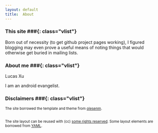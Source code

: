 ```yaml
---
layout: default
title:  About
---
```



<!-- JiaThis Button BEGIN -->
<script type="text/javascript">var jiathis_config = {data_track_clickback:true};</script>
<script type="text/javascript" src="http://v3.jiathis.com/code_mini/jiathis_r.js?uid=1336370704363698" charset="utf-8"></script>
<!-- JiaThis Button END -->
<!-- UJian Button BEGIN -->
 <script type="text/javascript" src="http://v1.ujian.cc/code/ujian.js?type=slide"></script>
<!-- UJian Button END -->


### This site ###{: class="vlist"}

Born out of necessity (to get github project pages working), I figured
blogging may even prove a useful means of noting things that would otherwise
get buried in mailing lists.

### About me ###{: class="vlist"}
Lucas Xu

I am an android evangelist.
 
### Disclaimers ###{: class="vlist"}


<small class="meta final">
The site borrowed the template and theme from 
<a href="http://github.com/olesenm/olesenm.github.com">olesenm</a>. 
<br/>


<br/>The site layout can be reused with (cc)
<a href="http://creativecommons.org/licenses/by-sa/3.0/">some rights reserved</a>.
Some layout elements are borrowed from <a href="http://www.yaml.de/en/">YAML</a>.
</small>
